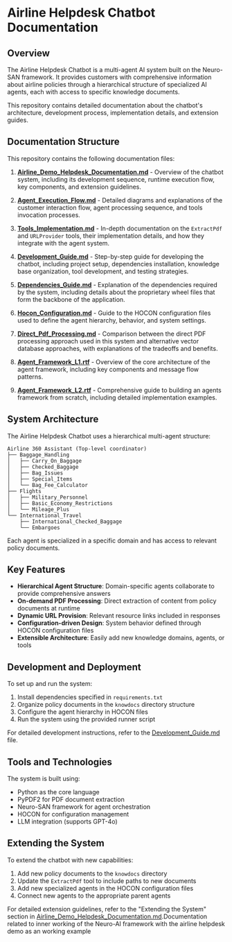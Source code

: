 # Airline Helpdesk Chatbot Documentation

## Overview

The Airline Helpdesk Chatbot is a multi-agent AI system built on the Neuro-SAN framework. It provides customers with comprehensive information about airline policies through a hierarchical structure of specialized AI agents, each with access to specific knowledge documents.

This repository contains detailed documentation about the chatbot's architecture, development process, implementation details, and extension guides.

## Documentation Structure

This repository contains the following documentation files:

1. **[Airline_Demo_Helpdesk_Documentation.md](1%20Airline_Demo_Helpdesk_Documentation.md)** - Overview of the chatbot system, including its development sequence, runtime execution flow, key components, and extension guidelines.

2. **[Agent_Execution_Flow.md](2%20Agent_Execution_Flow.md)** - Detailed diagrams and explanations of the customer interaction flow, agent processing sequence, and tools invocation processes.

3. **[Tools_Implementation.md](3%20Tools_Implementation.md)** - In-depth documentation on the `ExtractPdf` and `URLProvider` tools, their implementation details, and how they integrate with the agent system.

4. **[Development_Guide.md](4%20Development_Guide.md)** - Step-by-step guide for developing the chatbot, including project setup, dependencies installation, knowledge base organization, tool development, and testing strategies.

5. **[Dependencies_Guide.md](5%20Dependencies_Guide.md)** - Explanation of the dependencies required by the system, including details about the proprietary wheel files that form the backbone of the application.

6. **[Hocon_Configuration.md](6%20Hocon_Configuration.md)** - Guide to the HOCON configuration files used to define the agent hierarchy, behavior, and system settings.

7. **[Direct_Pdf_Processing.md](7%20Direct_Pdf_Processing.md)** - Comparison between the direct PDF processing approach used in this system and alternative vector database approaches, with explanations of the tradeoffs and benefits.

8. **[Agent_Framework_L1.rtf](8%20Agent_Framework_L1.rtf)** - Overview of the core architecture of the agent framework, including key components and message flow patterns.

9. **[Agent_Framework_L2.rtf](9%20Agent_Framework_L2.rtf)** - Comprehensive guide to building an agents framework from scratch, including detailed implementation examples.

## System Architecture

The Airline Helpdesk Chatbot uses a hierarchical multi-agent structure:

```
Airline 360 Assistant (Top-level coordinator)
├── Baggage_Handling
│   ├── Carry_On_Baggage
│   ├── Checked_Baggage
│   ├── Bag_Issues
│   ├── Special_Items
│   └── Bag_Fee_Calculator
├── Flights
│   ├── Military_Personnel
│   ├── Basic_Economy_Restrictions
│   └── Mileage_Plus
└── International_Travel
    ├── International_Checked_Baggage
    └── Embargoes
```

Each agent is specialized in a specific domain and has access to relevant policy documents.

## Key Features

- **Hierarchical Agent Structure**: Domain-specific agents collaborate to provide comprehensive answers
- **On-demand PDF Processing**: Direct extraction of content from policy documents at runtime
- **Dynamic URL Provision**: Relevant resource links included in responses
- **Configuration-driven Design**: System behavior defined through HOCON configuration files
- **Extensible Architecture**: Easily add new knowledge domains, agents, or tools

## Development and Deployment

To set up and run the system:

1. Install dependencies specified in `requirements.txt`
2. Organize policy documents in the `knowdocs` directory structure
3. Configure the agent hierarchy in HOCON files
4. Run the system using the provided runner script

For detailed development instructions, refer to the [Development_Guide.md](4%20Development_Guide.md) file.

## Tools and Technologies

The system is built using:
- Python as the core language
- PyPDF2 for PDF document extraction
- Neuro-SAN framework for agent orchestration
- HOCON for configuration management
- LLM integration (supports GPT-4o)

## Extending the System

To extend the chatbot with new capabilities:
1. Add new policy documents to the `knowdocs` directory
2. Update the `ExtractPdf` tool to include paths to new documents
3. Add new specialized agents in the HOCON configuration files
4. Connect new agents to the appropriate parent agents

For detailed extension guidelines, refer to the "Extending the System" section in [Airline_Demo_Helpdesk_Documentation.md](1%20Airline_Demo_Helpdesk_Documentation.md).Documentation related to inner working of the Neuro-AI framework with the airline helpdesk demo as an working example
